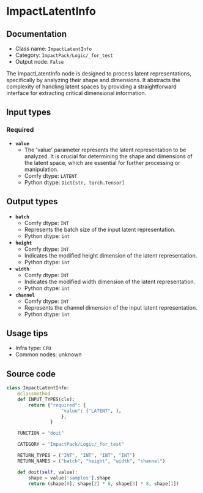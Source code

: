 # ImpactLatentInfo
## Documentation
- Class name: `ImpactLatentInfo`
- Category: `ImpactPack/Logic/_for_test`
- Output node: `False`

The ImpactLatentInfo node is designed to process latent representations, specifically by analyzing their shape and dimensions. It abstracts the complexity of handling latent spaces by providing a straightforward interface for extracting critical dimensional information.
## Input types
### Required
- **`value`**
    - The 'value' parameter represents the latent representation to be analyzed. It is crucial for determining the shape and dimensions of the latent space, which are essential for further processing or manipulation.
    - Comfy dtype: `LATENT`
    - Python dtype: `Dict[str, torch.Tensor]`
## Output types
- **`batch`**
    - Comfy dtype: `INT`
    - Represents the batch size of the input latent representation.
    - Python dtype: `int`
- **`height`**
    - Comfy dtype: `INT`
    - Indicates the modified height dimension of the latent representation.
    - Python dtype: `int`
- **`width`**
    - Comfy dtype: `INT`
    - Indicates the modified width dimension of the latent representation.
    - Python dtype: `int`
- **`channel`**
    - Comfy dtype: `INT`
    - Represents the channel dimension of the input latent representation.
    - Python dtype: `int`
## Usage tips
- Infra type: `CPU`
- Common nodes: unknown


## Source code
```python
class ImpactLatentInfo:
    @classmethod
    def INPUT_TYPES(cls):
        return {"required": {
                    "value": ("LATENT", ),
                    },
                }

    FUNCTION = "doit"

    CATEGORY = "ImpactPack/Logic/_for_test"

    RETURN_TYPES = ("INT", "INT", "INT", "INT")
    RETURN_NAMES = ("batch", "height", "width", "channel")

    def doit(self, value):
        shape = value['samples'].shape
        return (shape[0], shape[2] * 8, shape[3] * 8, shape[1])

```
